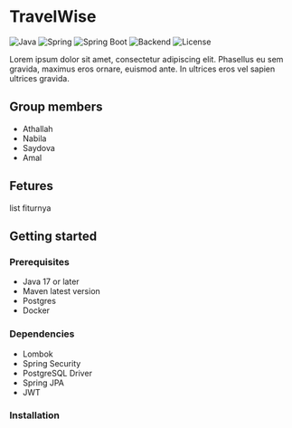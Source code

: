 # TravelWise
![Java](https://img.shields.io/badge/Java-17-blue.svg)
![Spring](https://img.shields.io/badge/Spring-3.3.x-brightgreen.svg)
![Spring Boot](https://img.shields.io/badge/Spring%20Boot-3.3.x-brightgreen.svg)
![Backend](https://img.shields.io/badge/Backend-REST%20API-orange.svg)
![License](https://img.shields.io/badge/License-MIT-yellow.svg)

Lorem ipsum dolor sit amet, consectetur adipiscing elit. Phasellus eu sem gravida, maximus eros ornare, euismod ante. In ultrices eros vel sapien ultrices gravida.

## Group members
- Athallah
- Nabila
- Saydova
- Amal

## Fetures
list fiturnya

## Getting started
### Prerequisites
- Java 17 or later
- Maven latest version
- Postgres
- Docker

### Dependencies
- Lombok
- Spring Security
- PostgreSQL Driver
- Spring JPA
- JWT

### Installation